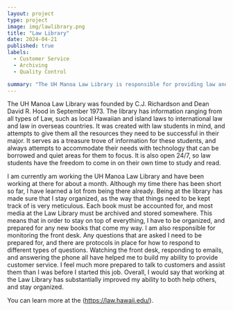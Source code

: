 ```yaml
---
layout: project
type: project
image: img/lawlibrary.png
title: "Law Library"
date: 2024-04-21
published: true
labels:
  - Customer Service
  - Archiving
  - Quality Control

summary: "The UH Manoa Law Library is responsible for providing law and prelaw students with the necessary tools for success." 
---
```



The UH Manoa Law Library was founded by C.J. Richardson and Dean David R. Hood in September 1973. The library has information ranging from all types of Law, such as local Hawaiian and island laws to international law and law in overseas countries. It was created with law students in mind, and attempts to give them all the resources they need to be successful in their major. It serves as a treasure trove of information for these students, and always attempts to accommodate their needs with technology that can be borrowed and quiet areas for them to focus. It is also open 24/7, so law students have the freedom to come in on their own time to study and read. 

I am currently am working the UH Manoa Law Library and have been working at there for about a month. Although my time there has been short so far, I have learned a lot from being there already. Being at the library has made sure that I stay organized, as the way that things need to be kept track of is very meticulous. Each book must be accounted for, and most media at the Law Library must be archived and stored somewhere. This means that in order to stay on top of everything, I have to be organized, and prepared for any new books that come my way. I am also responsible for monitoring the front desk. Any questions that are asked I need to be prepared for, and there are protocols in place for how to respond to different types of questions. Watching the front desk, responding to emails, and answering the phone all have helped me to build my ability to provide customer service. I feel much more prepared to talk to customers and assist them than I was before I started this job. Overall, I would say that working at the Law Library has substantially improved my ability to both help others, and stay organized. 

You can learn more at the (https://law.hawaii.edu/).
